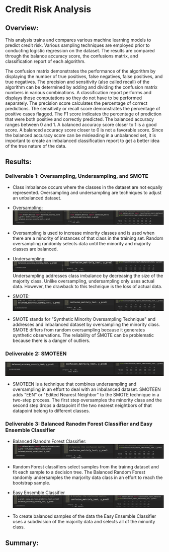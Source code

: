 # Credit Risk Analysis

## Overview:
This analysis trains and compares various machine learning models to predict credit risk.  Various sampling techniques are employed prior to conducting logistic regression on the dataset.  The results are compared through the balance accuracy score, the confusions matrix, and classification report of each algorithm.  

The confusion matrix demonstrates the performance of the algorithm by displaying the number of true positives, false negatives, false positives, and true negatives.  The precision and sensitivity (also called recall) of the algorithm can be determined by adding and dividing the confusion matrix numbers in various combinations.  A classification report performs and displays those computations so they do not have to be performed separately.  The precision score calculates the percentage of correct predictions.  The sensitivity or recall score demonstrates the percentage of positive cases flagged.  The F1 score indicates the percentage of prediction that were both positive and correctly predicted.  The balanced accuracy ranges between 0 and 1.  A balanced accuracy score closer to 1 is a good score.  A balanced accuracy score closer to 0 is not a favorable score.  Since the balanced accuracy score can be misleading in a unbalanced set, it is important to create an imbalanced classification report to get a better idea of the true nature of the data.


## Results:
### Deliverable 1: Oversampling, Undersampling, and SMOTE
* Class imbalance occurs where the classes in the dataset are not equally represented.  Oversampling and undersampling are techniques to adjust an unbalanced dataset.  

* Oversampling:
![oversample all](https://github.com/laurlen2112/credit_risk_analysis/blob/main/resources/del%201%20%20oversample%20all.png)

* Oversampling is used to increase minority classes and is used when there are a minority of instances of that class in the training set.  Random oversampling randomly selects data until the minority and majority classes are balanced.  

* Undersampling: 
![undersample all](https://github.com/laurlen2112/credit_risk_analysis/blob/main/resources/del%201%20undersample%20all.png)
Undersampling addresses class imbalance by decreasing the size of the majority class.  Unlike oversampling, undersampling only uses actual data.  However, the drawback to this technique is the loss of actual data. 

* SMOTE:
![Smote all](https://github.com/laurlen2112/credit_risk_analysis/blob/main/resources/del%201%20smote%20all.png)

* SMOTE stands for "Synthetic Minority Oversampling Technique" and addresses and imbalanced dataset by oversampling the minority class. SMOTE differs from random oversampling because it generates synthetic observations.  The reliability of SMOTE can be problematic because there is a danger of outliers. 

### Deliverable 2: SMOTEEN
![Smoteen all](https://github.com/laurlen2112/credit_risk_analysis/blob/main/resources/del%202%20smoteen%20all.png)

* SMOTEEN is a technique that combines undersampling and oversampling in an effort to deal with an inbalanced dataset.  SMOTEEN adds "EEN" or "Edited Nearest Neighbor" to the SMOTE technique in a two-step process.  The first step oversamples the minority class and the second step drops a datapoint if the two nearest neightbors of that datapoint belong to different classes.  


### Deliverable 3: Balanced Ranodm Forest Classifier and Easy Ensemble Classifier

* Balanced Ranodm Forest Classifier:   
![Balanced Forrest](https://github.com/laurlen2112/credit_risk_analysis/blob/main/resources/del%203%20bal%20forest%20all.png)

* Random Forest classifiers select samples from the trainng dataset and fit each sample to a decision tree.  The Balanced Random Forest randomly undersamples the marjority data class in an effort to reach the bootstrap sample.

* Easy Ensemble Classifier
![easy classifier](https://github.com/laurlen2112/credit_risk_analysis/blob/main/resources/del%203%20class%20bal%20accruacy%20all.png)

* To create balanced samples of the data the Easy Ensemble Classifier uses a subdivision of the majority data and selects all of the minority class.  

## Summary:
